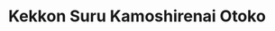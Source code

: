 --- 
title: "Kekkon Suru Kamoshirenai Otoko"
publishdate: "2018-12-17T16:48:46+02:00"
src: "https://365manga.net/manga/kekkon-suru-kamoshirenai-otoko"
image: "https://data.365manga.net/images/thumbnails/32787-kekkon-suru-kamoshirenai-otoko.jpg"
description: " Ryousuke’s nearing 30 and ends up going to his friend’s gay bachelor party to find a life partner. There, he’s drawn in by Shun’s beautiful eyes. The two become closer as they spend more time with each other, but what kind of secret is Shun hiding?"
---